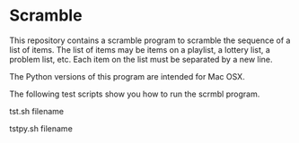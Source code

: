 # Scramble

This repository contains a scramble program to scramble the sequence
of a list of items.  The list of items may be items on a playlist,
a lottery list, a problem list, etc.  Each item on the list must be
separated by a new line.

The Python versions of this program are intended for Mac OSX.

The following test scripts show you how to run the scrmbl
program.

tst.sh filename

tstpy.sh filename
